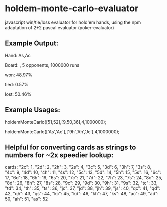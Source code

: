 # holdem-monte-carlo-evaluator
javascript win/tie/loss evaluator for hold'em hands, using the npm adaptation of 2+2 pascal evaluator (poker-evaluator)

Example Output:
------------------------------------------------
Hand: As,Ac

Board: , 5 opponents, 1000000 runs

won: 48.97%

tied: 0.57%

lost: 50.46%


Example Usages:
------------------------------------------------

holdemMonteCarlo([51,52],[9,50,36],4,1000000);

holdemMonteCarlo(['As','Ac'],['9h','Ah','Jc'],4,1000000);

Helpful for converting cards as strings to numbers for ~2x speedier lookup:
------------------------------------------------
cards:
 "2c": 1,
 "2d": 2,
 "2h": 3,
 "2s": 4,
 "3c": 5,
 "3d": 6,
 "3h": 7,
 "3s": 8,
 "4c": 9,
 "4d": 10,
 "4h": 11,
 "4s": 12,
 "5c": 13,
 "5d": 14,
 "5h": 15,
 "5s": 16,
 "6c": 17,
 "6d": 18,
 "6h": 19,
 "6s": 20,
 "7c": 21,
 "7d": 22,
 "7h": 23,
 "7s": 24,
 "8c": 25,
 "8d": 26,
 "8h": 27,
 "8s": 28,
 "9c": 29,
 "9d": 30,
 "9h": 31,
 "9s": 32,
 "tc": 33,
 "td": 34,
 "th": 35,
 "ts": 36,
 "jc": 37,
 "jd": 38,
 "jh": 39,
 "js": 40,
 "qc": 41,
 "qd": 42,
 "qh": 43,
 "qs": 44,
 "kc": 45,
 "kd": 46,
 "kh": 47,
 "ks": 48,
 "ac": 49,
 "ad": 50,
 "ah": 51,
 "as": 52
